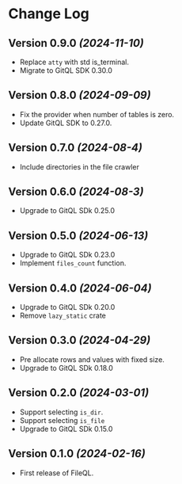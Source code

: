Change Log
==========

Version 0.9.0 *(2024-11-10)*
-----------------------------

* Replace `atty` with std is_terminal.
* Migrate to GitQL SDK 0.30.0

Version 0.8.0 *(2024-09-09)*
-----------------------------

* Fix the provider when number of tables is zero.
* Update GitQL SDK to 0.27.0.

Version 0.7.0 *(2024-08-4)*
-----------------------------

* Include directories in the file crawler

Version 0.6.0 *(2024-08-3)*
-----------------------------

* Upgrade to GitQL SDk 0.25.0

Version 0.5.0 *(2024-06-13)*
-----------------------------

* Upgrade to GitQL SDk 0.23.0
* Implement `files_count` function.

Version 0.4.0 *(2024-06-04)*
-----------------------------

* Upgrade to GitQL SDk 0.20.0
* Remove `lazy_static` crate

Version 0.3.0 *(2024-04-29)*
-----------------------------

* Pre allocate rows and values with fixed size.
* Upgrade to GitQL SDk 0.18.0

Version 0.2.0 *(2024-03-01)*
-----------------------------

* Support selecting `is_dir`.
* Support selecting `is_file`
* Upgrade to GitQL SDk 0.15.0

Version 0.1.0 *(2024-02-16)*
-----------------------------

* First release of FileQL.
